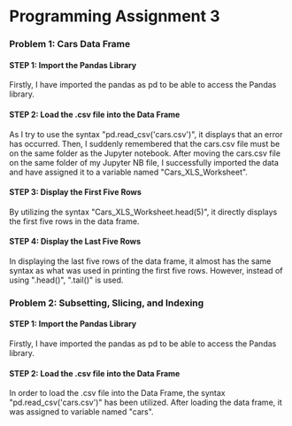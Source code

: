 # Programming Assignment 3
### Problem 1: Cars Data Frame
#### STEP 1: Import the Pandas Library
Firstly, I have imported the pandas as pd to be able to access the Pandas library.
#### STEP 2: Load the .csv file into the Data Frame
As I try to use the syntax "pd.read_csv('cars.csv')", it displays that an error has occurred. Then, I suddenly remembered that the cars.csv file must be on the same folder as the Jupyter notebook. After moving the cars.csv file on the same folder of my Jupyter NB file, I successfully imported the data and have assigned it to a variable named "Cars_XLS_Worksheet".
#### STEP 3: Display the First Five Rows
By utilizing the syntax "Cars_XLS_Worksheet.head(5)", it directly displays the first five rows in the data frame.
#### STEP 4: Display the Last Five Rows
In displaying the last five rows of the data frame, it almost has the same syntax as what was used in printing the first five rows. However, instead of using ".head()", ".tail()" is used.

### Problem 2: Subsetting, Slicing, and Indexing
#### STEP 1: Import the Pandas Library
Firstly, I have imported the pandas as pd to be able to access the Pandas library.
#### STEP 2: Load the .csv file into the Data Frame
In order to load the .csv file into the Data Frame, the syntax "pd.read_csv('cars.csv')" has been utilized. After loading the data frame, it was assigned to variable named "cars".
